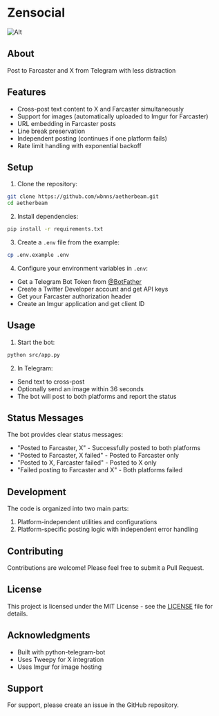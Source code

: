 # Zensocial

![Alt](https://repobeats.axiom.co/api/embed/ad68b3ae22cfd10a0d261f83bbe72dcadb0770d1.svg "Repobeats analytics image")

## About

Post to Farcaster and X from Telegram with less distraction

## Features

- Cross-post text content to X and Farcaster simultaneously
- Support for images (automatically uploaded to Imgur for Farcaster)
- URL embedding in Farcaster posts
- Line break preservation
- Independent posting (continues if one platform fails)
- Rate limit handling with exponential backoff

## Setup

1. Clone the repository:
```bash
git clone https://github.com/wbnns/aetherbeam.git
cd aetherbeam
```

2. Install dependencies:
```bash
pip install -r requirements.txt
```

3. Create a `.env` file from the example:
```bash
cp .env.example .env
```

4. Configure your environment variables in `.env`:
- Get a Telegram Bot Token from [@BotFather](https://t.me/botfather)
- Create a Twitter Developer account and get API keys
- Get your Farcaster authorization header
- Create an Imgur application and get client ID

## Usage

1. Start the bot:
```bash
python src/app.py
```

2. In Telegram:
- Send text to cross-post
- Optionally send an image within 36 seconds
- The bot will post to both platforms and report the status

## Status Messages

The bot provides clear status messages:
- "Posted to Farcaster, X" - Successfully posted to both platforms
- "Posted to Farcaster, X failed" - Posted to Farcaster only
- "Posted to X, Farcaster failed" - Posted to X only
- "Failed posting to Farcaster and X" - Both platforms failed

## Development

The code is organized into two main parts:
1. Platform-independent utilities and configurations
2. Platform-specific posting logic with independent error handling

## Contributing

Contributions are welcome! Please feel free to submit a Pull Request.

## License

This project is licensed under the MIT License - see the [LICENSE](LICENSE) file for details.

## Acknowledgments

- Built with python-telegram-bot
- Uses Tweepy for X integration
- Uses Imgur for image hosting

## Support

For support, please create an issue in the GitHub repository.
